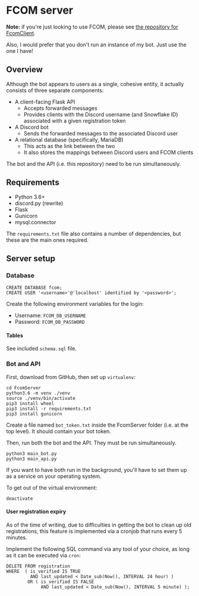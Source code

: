 # FCOM server

**Note:** if you're just looking to use FCOM, please see [the repository for FcomClient](https://github.com/norrisng/FcomClient/).

Also, I would prefer that you don't run an instance of my bot. Just use the one I have!

## Overview ##

Although the bot appears to users as a single, cohesive entity, it actually consists of three separate components:

* A client-facing Flask API
    * Accepts forwarded messages
    * Provides clients with the Discord username (and Snowflake ID) associated with a given registration token  
* A Discord bot
    * Sends the forwarded messages to the associated Discord user
* A relational database (specifically, MariaDB)
    * This acts as the link between the two
    * It also stores the mappings between Discord users and FCOM clients

The bot and the API (i.e. this repository) need to be run simultaneously.

## Requirements

- Python 3.6+
- discord.py (rewrite)
- Flask
- Gunicorn
- mysql.connector

The `requirements.txt` file also contains a number of dependencies, but these are the main ones required.

## Server setup

### Database ###

```mysql
CREATE DATABASE fcom;
CREATE USER '<username>'@'localhost' identified by '<password>';
```

Create the following environment variables for the login:
* Username: `FCOM_DB_USERNAME`
* Password: `FCOM_DB_PASSWORD`

#### Tables ####

See included `schema.sql` file.


### Bot and API ###

First, download from GitHub, then set up `virtualenv`:

```commandline
cd FcomServer
python3.6 -m venv ./venv
source ./venv/bin/activate
pip3 install wheel
pip3 install -r requirements.txt
pip3 install gunicorn
```

Create a file named `bot_token.txt` inside the FcomServer folder (i.e. at the top level). It should contain your bot token.

Then, run both the bot and the API. They must be run simultaneously.

```commandline
python3 main_bot.py
python3 main_api.py
```
If you want to have both run in the background, you'll have to set them up as a service on your operating system.

To get out of the virtual environment:

```commandline
deactivate
```



#### User registration expiry ####

As of the time of writing, due to difficulties in getting the bot to clean up old registrations, this feature is implemented via a cronjob that runs every 5 minutes.

Implement the following SQL command via any tool of your choice, as long as it can be executed via `cron`:

```mysql
DELETE FROM registration
WHERE  ( is_verified IS TRUE
         AND last_updated < Date_sub(Now(), INTERVAL 24 hour) )
        OR ( is_verified IS FALSE
             AND last_updated < Date_sub(Now(), INTERVAL 5 minute) );
```